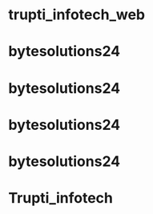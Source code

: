 # trupti_infotech_web
# bytesolutions24
# bytesolutions24
# bytesolutions24
# bytesolutions24
# Trupti_infotech

